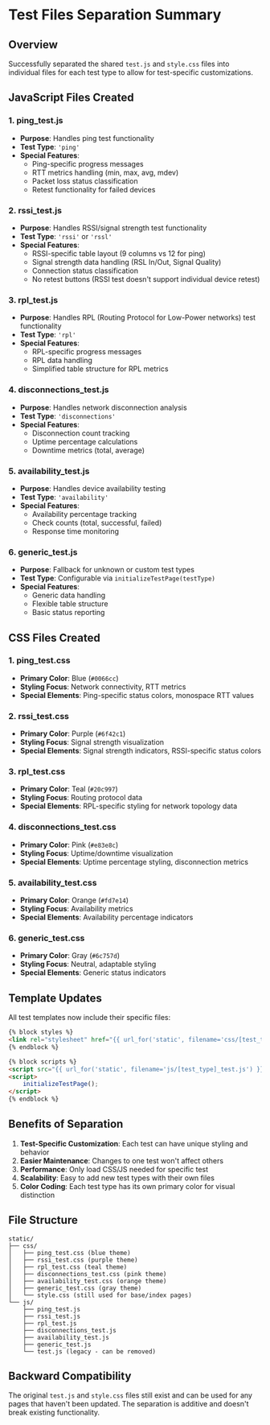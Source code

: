 # Test Files Separation Summary

## Overview
Successfully separated the shared `test.js` and `style.css` files into individual files for each test type to allow for test-specific customizations.

## JavaScript Files Created

### 1. ping_test.js
- **Purpose**: Handles ping test functionality
- **Test Type**: `'ping'`
- **Special Features**: 
  - Ping-specific progress messages
  - RTT metrics handling (min, max, avg, mdev)
  - Packet loss status classification
  - Retest functionality for failed devices

### 2. rssi_test.js
- **Purpose**: Handles RSSI/signal strength test functionality  
- **Test Type**: `'rssi'` or `'rssl'`
- **Special Features**:
  - RSSI-specific table layout (9 columns vs 12 for ping)
  - Signal strength data handling (RSL In/Out, Signal Quality)
  - Connection status classification
  - No retest buttons (RSSI test doesn't support individual device retest)

### 3. rpl_test.js
- **Purpose**: Handles RPL (Routing Protocol for Low-Power networks) test functionality
- **Test Type**: `'rpl'`
- **Special Features**:
  - RPL-specific progress messages
  - RPL data handling
  - Simplified table structure for RPL metrics

### 4. disconnections_test.js
- **Purpose**: Handles network disconnection analysis
- **Test Type**: `'disconnections'`
- **Special Features**:
  - Disconnection count tracking
  - Uptime percentage calculations
  - Downtime metrics (total, average)

### 5. availability_test.js
- **Purpose**: Handles device availability testing
- **Test Type**: `'availability'`
- **Special Features**:
  - Availability percentage tracking
  - Check counts (total, successful, failed)
  - Response time monitoring

### 6. generic_test.js
- **Purpose**: Fallback for unknown or custom test types
- **Test Type**: Configurable via `initializeTestPage(testType)`
- **Special Features**:
  - Generic data handling
  - Flexible table structure
  - Basic status reporting

## CSS Files Created

### 1. ping_test.css
- **Primary Color**: Blue (`#0066cc`)
- **Styling Focus**: Network connectivity, RTT metrics
- **Special Elements**: Ping-specific status colors, monospace RTT values

### 2. rssi_test.css  
- **Primary Color**: Purple (`#6f42c1`)
- **Styling Focus**: Signal strength visualization
- **Special Elements**: Signal strength indicators, RSSI-specific status colors

### 3. rpl_test.css
- **Primary Color**: Teal (`#20c997`)
- **Styling Focus**: Routing protocol data
- **Special Elements**: RPL-specific styling for network topology data

### 4. disconnections_test.css
- **Primary Color**: Pink (`#e83e8c`)
- **Styling Focus**: Uptime/downtime visualization
- **Special Elements**: Uptime percentage styling, disconnection metrics

### 5. availability_test.css
- **Primary Color**: Orange (`#fd7e14`)
- **Styling Focus**: Availability metrics
- **Special Elements**: Availability percentage indicators

### 6. generic_test.css
- **Primary Color**: Gray (`#6c757d`)
- **Styling Focus**: Neutral, adaptable styling
- **Special Elements**: Generic status indicators

## Template Updates

All test templates now include their specific files:

```html
{% block styles %}
<link rel="stylesheet" href="{{ url_for('static', filename='css/[test_type]_test.css') }}">
{% endblock %}

{% block scripts %}
<script src="{{ url_for('static', filename='js/[test_type]_test.js') }}"></script>
<script>
    initializeTestPage();
</script>
{% endblock %}
```

## Benefits of Separation

1. **Test-Specific Customization**: Each test can have unique styling and behavior
2. **Easier Maintenance**: Changes to one test won't affect others
3. **Performance**: Only load CSS/JS needed for specific test
4. **Scalability**: Easy to add new test types with their own files
5. **Color Coding**: Each test type has its own primary color for visual distinction

## File Structure
```
static/
├── css/
│   ├── ping_test.css (blue theme)
│   ├── rssi_test.css (purple theme) 
│   ├── rpl_test.css (teal theme)
│   ├── disconnections_test.css (pink theme)
│   ├── availability_test.css (orange theme)
│   ├── generic_test.css (gray theme)
│   └── style.css (still used for base/index pages)
└── js/
    ├── ping_test.js
    ├── rssi_test.js
    ├── rpl_test.js
    ├── disconnections_test.js
    ├── availability_test.js
    ├── generic_test.js
    └── test.js (legacy - can be removed)
```

## Backward Compatibility

The original `test.js` and `style.css` files still exist and can be used for any pages that haven't been updated. The separation is additive and doesn't break existing functionality.
